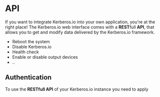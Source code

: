 # API

If you want to integrate Kerberos.io into your own application, you're at the right place! The Kerberos.io web interface comes with a **REST**full **API**, that allows you to get and modify data delivered by the Kerberos.io framework.

 * Reboot the system
 * Disable Kerberos.io
 * Health check
 * Enable or disable output devices
 * ..


## Authentication

To use the **RESTfull API** of your Kerberos.io instance you need to apply 
